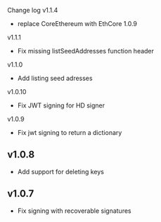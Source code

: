 Change log
v1.1.4
- replace CoreEthereum with EthCore 1.0.9
    
v1.1.1
- Fix missing listSeedAddresses function header

v1.1.0
- Add listing seed adresses

v1.0.10
- Fix JWT signing for HD signer

v1.0.9
- Fix jwt signing to return a dictionary

## v1.0.8
- Add support for deleting keys

## v1.0.7
- Fix signing with recoverable signatures
